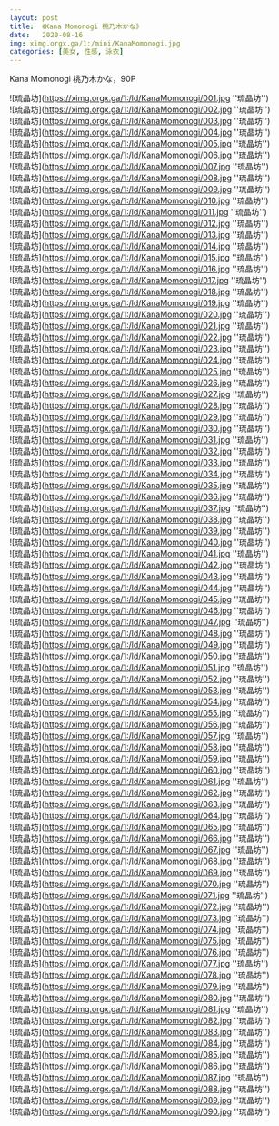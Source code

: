 ```yaml
---
layout: post
title:  《Kana Momonogi 桃乃木かな》
date:   2020-08-16
img: ximg.orgx.ga/1:/mini/KanaMomonogi.jpg
categories: [美女, 性感, 泳衣]
---
```


Kana Momonogi 桃乃木かな，90P

![琉晶坊](https://ximg.orgx.ga/1:/ld/KanaMomonogi/001.jpg ''琉晶坊'') <br>
![琉晶坊](https://ximg.orgx.ga/1:/ld/KanaMomonogi/002.jpg ''琉晶坊'') <br>
![琉晶坊](https://ximg.orgx.ga/1:/ld/KanaMomonogi/003.jpg ''琉晶坊'') <br>
![琉晶坊](https://ximg.orgx.ga/1:/ld/KanaMomonogi/004.jpg ''琉晶坊'') <br>
![琉晶坊](https://ximg.orgx.ga/1:/ld/KanaMomonogi/005.jpg ''琉晶坊'') <br>
![琉晶坊](https://ximg.orgx.ga/1:/ld/KanaMomonogi/006.jpg ''琉晶坊'') <br>
![琉晶坊](https://ximg.orgx.ga/1:/ld/KanaMomonogi/007.jpg ''琉晶坊'') <br>
![琉晶坊](https://ximg.orgx.ga/1:/ld/KanaMomonogi/008.jpg ''琉晶坊'') <br>
![琉晶坊](https://ximg.orgx.ga/1:/ld/KanaMomonogi/009.jpg ''琉晶坊'') <br>
![琉晶坊](https://ximg.orgx.ga/1:/ld/KanaMomonogi/010.jpg ''琉晶坊'') <br>
![琉晶坊](https://ximg.orgx.ga/1:/ld/KanaMomonogi/011.jpg ''琉晶坊'') <br>
![琉晶坊](https://ximg.orgx.ga/1:/ld/KanaMomonogi/012.jpg ''琉晶坊'') <br>
![琉晶坊](https://ximg.orgx.ga/1:/ld/KanaMomonogi/013.jpg ''琉晶坊'') <br>
![琉晶坊](https://ximg.orgx.ga/1:/ld/KanaMomonogi/014.jpg ''琉晶坊'') <br>
![琉晶坊](https://ximg.orgx.ga/1:/ld/KanaMomonogi/015.jpg ''琉晶坊'') <br>
![琉晶坊](https://ximg.orgx.ga/1:/ld/KanaMomonogi/016.jpg ''琉晶坊'') <br>
![琉晶坊](https://ximg.orgx.ga/1:/ld/KanaMomonogi/017.jpg ''琉晶坊'') <br>
![琉晶坊](https://ximg.orgx.ga/1:/ld/KanaMomonogi/018.jpg ''琉晶坊'') <br>
![琉晶坊](https://ximg.orgx.ga/1:/ld/KanaMomonogi/019.jpg ''琉晶坊'') <br>
![琉晶坊](https://ximg.orgx.ga/1:/ld/KanaMomonogi/020.jpg ''琉晶坊'') <br>
![琉晶坊](https://ximg.orgx.ga/1:/ld/KanaMomonogi/021.jpg ''琉晶坊'') <br>
![琉晶坊](https://ximg.orgx.ga/1:/ld/KanaMomonogi/022.jpg ''琉晶坊'') <br>
![琉晶坊](https://ximg.orgx.ga/1:/ld/KanaMomonogi/023.jpg ''琉晶坊'') <br>
![琉晶坊](https://ximg.orgx.ga/1:/ld/KanaMomonogi/024.jpg ''琉晶坊'') <br>
![琉晶坊](https://ximg.orgx.ga/1:/ld/KanaMomonogi/025.jpg ''琉晶坊'') <br>
![琉晶坊](https://ximg.orgx.ga/1:/ld/KanaMomonogi/026.jpg ''琉晶坊'') <br>
![琉晶坊](https://ximg.orgx.ga/1:/ld/KanaMomonogi/027.jpg ''琉晶坊'') <br>
![琉晶坊](https://ximg.orgx.ga/1:/ld/KanaMomonogi/028.jpg ''琉晶坊'') <br>
![琉晶坊](https://ximg.orgx.ga/1:/ld/KanaMomonogi/029.jpg ''琉晶坊'') <br>
![琉晶坊](https://ximg.orgx.ga/1:/ld/KanaMomonogi/030.jpg ''琉晶坊'') <br>
![琉晶坊](https://ximg.orgx.ga/1:/ld/KanaMomonogi/031.jpg ''琉晶坊'') <br>
![琉晶坊](https://ximg.orgx.ga/1:/ld/KanaMomonogi/032.jpg ''琉晶坊'') <br>
![琉晶坊](https://ximg.orgx.ga/1:/ld/KanaMomonogi/033.jpg ''琉晶坊'') <br>
![琉晶坊](https://ximg.orgx.ga/1:/ld/KanaMomonogi/034.jpg ''琉晶坊'') <br>
![琉晶坊](https://ximg.orgx.ga/1:/ld/KanaMomonogi/035.jpg ''琉晶坊'') <br>
![琉晶坊](https://ximg.orgx.ga/1:/ld/KanaMomonogi/036.jpg ''琉晶坊'') <br>
![琉晶坊](https://ximg.orgx.ga/1:/ld/KanaMomonogi/037.jpg ''琉晶坊'') <br>
![琉晶坊](https://ximg.orgx.ga/1:/ld/KanaMomonogi/038.jpg ''琉晶坊'') <br>
![琉晶坊](https://ximg.orgx.ga/1:/ld/KanaMomonogi/039.jpg ''琉晶坊'') <br>
![琉晶坊](https://ximg.orgx.ga/1:/ld/KanaMomonogi/040.jpg ''琉晶坊'') <br>
![琉晶坊](https://ximg.orgx.ga/1:/ld/KanaMomonogi/041.jpg ''琉晶坊'') <br>
![琉晶坊](https://ximg.orgx.ga/1:/ld/KanaMomonogi/042.jpg ''琉晶坊'') <br>
![琉晶坊](https://ximg.orgx.ga/1:/ld/KanaMomonogi/043.jpg ''琉晶坊'') <br>
![琉晶坊](https://ximg.orgx.ga/1:/ld/KanaMomonogi/044.jpg ''琉晶坊'') <br>
![琉晶坊](https://ximg.orgx.ga/1:/ld/KanaMomonogi/045.jpg ''琉晶坊'') <br>
![琉晶坊](https://ximg.orgx.ga/1:/ld/KanaMomonogi/046.jpg ''琉晶坊'') <br>
![琉晶坊](https://ximg.orgx.ga/1:/ld/KanaMomonogi/047.jpg ''琉晶坊'') <br>
![琉晶坊](https://ximg.orgx.ga/1:/ld/KanaMomonogi/048.jpg ''琉晶坊'') <br>
![琉晶坊](https://ximg.orgx.ga/1:/ld/KanaMomonogi/049.jpg ''琉晶坊'') <br>
![琉晶坊](https://ximg.orgx.ga/1:/ld/KanaMomonogi/050.jpg ''琉晶坊'') <br>
![琉晶坊](https://ximg.orgx.ga/1:/ld/KanaMomonogi/051.jpg ''琉晶坊'') <br>
![琉晶坊](https://ximg.orgx.ga/1:/ld/KanaMomonogi/052.jpg ''琉晶坊'') <br>
![琉晶坊](https://ximg.orgx.ga/1:/ld/KanaMomonogi/053.jpg ''琉晶坊'') <br>
![琉晶坊](https://ximg.orgx.ga/1:/ld/KanaMomonogi/054.jpg ''琉晶坊'') <br>
![琉晶坊](https://ximg.orgx.ga/1:/ld/KanaMomonogi/055.jpg ''琉晶坊'') <br>
![琉晶坊](https://ximg.orgx.ga/1:/ld/KanaMomonogi/056.jpg ''琉晶坊'') <br>
![琉晶坊](https://ximg.orgx.ga/1:/ld/KanaMomonogi/057.jpg ''琉晶坊'') <br>
![琉晶坊](https://ximg.orgx.ga/1:/ld/KanaMomonogi/058.jpg ''琉晶坊'') <br>
![琉晶坊](https://ximg.orgx.ga/1:/ld/KanaMomonogi/059.jpg ''琉晶坊'') <br>
![琉晶坊](https://ximg.orgx.ga/1:/ld/KanaMomonogi/060.jpg ''琉晶坊'') <br>
![琉晶坊](https://ximg.orgx.ga/1:/ld/KanaMomonogi/061.jpg ''琉晶坊'') <br>
![琉晶坊](https://ximg.orgx.ga/1:/ld/KanaMomonogi/062.jpg ''琉晶坊'') <br>
![琉晶坊](https://ximg.orgx.ga/1:/ld/KanaMomonogi/063.jpg ''琉晶坊'') <br>
![琉晶坊](https://ximg.orgx.ga/1:/ld/KanaMomonogi/064.jpg ''琉晶坊'') <br>
![琉晶坊](https://ximg.orgx.ga/1:/ld/KanaMomonogi/065.jpg ''琉晶坊'') <br>
![琉晶坊](https://ximg.orgx.ga/1:/ld/KanaMomonogi/066.jpg ''琉晶坊'') <br>
![琉晶坊](https://ximg.orgx.ga/1:/ld/KanaMomonogi/067.jpg ''琉晶坊'') <br>
![琉晶坊](https://ximg.orgx.ga/1:/ld/KanaMomonogi/068.jpg ''琉晶坊'') <br>
![琉晶坊](https://ximg.orgx.ga/1:/ld/KanaMomonogi/069.jpg ''琉晶坊'') <br>
![琉晶坊](https://ximg.orgx.ga/1:/ld/KanaMomonogi/070.jpg ''琉晶坊'') <br>
![琉晶坊](https://ximg.orgx.ga/1:/ld/KanaMomonogi/071.jpg ''琉晶坊'') <br>
![琉晶坊](https://ximg.orgx.ga/1:/ld/KanaMomonogi/072.jpg ''琉晶坊'') <br>
![琉晶坊](https://ximg.orgx.ga/1:/ld/KanaMomonogi/073.jpg ''琉晶坊'') <br>
![琉晶坊](https://ximg.orgx.ga/1:/ld/KanaMomonogi/074.jpg ''琉晶坊'') <br>
![琉晶坊](https://ximg.orgx.ga/1:/ld/KanaMomonogi/075.jpg ''琉晶坊'') <br>
![琉晶坊](https://ximg.orgx.ga/1:/ld/KanaMomonogi/076.jpg ''琉晶坊'') <br>
![琉晶坊](https://ximg.orgx.ga/1:/ld/KanaMomonogi/077.jpg ''琉晶坊'') <br>
![琉晶坊](https://ximg.orgx.ga/1:/ld/KanaMomonogi/078.jpg ''琉晶坊'') <br>
![琉晶坊](https://ximg.orgx.ga/1:/ld/KanaMomonogi/079.jpg ''琉晶坊'') <br>
![琉晶坊](https://ximg.orgx.ga/1:/ld/KanaMomonogi/080.jpg ''琉晶坊'') <br>
![琉晶坊](https://ximg.orgx.ga/1:/ld/KanaMomonogi/081.jpg ''琉晶坊'') <br>
![琉晶坊](https://ximg.orgx.ga/1:/ld/KanaMomonogi/082.jpg ''琉晶坊'') <br>
![琉晶坊](https://ximg.orgx.ga/1:/ld/KanaMomonogi/083.jpg ''琉晶坊'') <br>
![琉晶坊](https://ximg.orgx.ga/1:/ld/KanaMomonogi/084.jpg ''琉晶坊'') <br>
![琉晶坊](https://ximg.orgx.ga/1:/ld/KanaMomonogi/085.jpg ''琉晶坊'') <br>
![琉晶坊](https://ximg.orgx.ga/1:/ld/KanaMomonogi/086.jpg ''琉晶坊'') <br>
![琉晶坊](https://ximg.orgx.ga/1:/ld/KanaMomonogi/087.jpg ''琉晶坊'') <br>
![琉晶坊](https://ximg.orgx.ga/1:/ld/KanaMomonogi/088.jpg ''琉晶坊'') <br>
![琉晶坊](https://ximg.orgx.ga/1:/ld/KanaMomonogi/089.jpg ''琉晶坊'') <br>
![琉晶坊](https://ximg.orgx.ga/1:/ld/KanaMomonogi/090.jpg ''琉晶坊'') <br>

